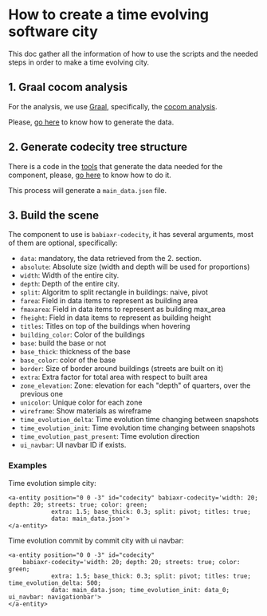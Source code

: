 # How to create a time evolving software city

This doc gather all the information of how to use the scripts and the needed steps in order to make a time evolving city.

## 1. Graal cocom analysis

For the analysis, we use [Graal](https://github.com/chaoss/grimoirelab-graal), specifically, the [cocom analysis](https://github.com/chaoss/grimoirelab-graal#backends).

Please, [go here](../tools/README.md#get-cocom-data-from-a-repository) to know how to generate the data.

## 2. Generate codecity tree structure

There is a code in the [tools](../tools) that generate the data needed for the component, please, [go here](../tools/README.md#generate-codecity-data-from-es) to know how to do it.

This process will generate a `main_data.json` file.

## 3. Build the scene

The component to use is `babiaxr-codecity`, it has several arguments, most of them are optional, specifically:

- `data`: mandatory, the data retrieved from the 2. section.
- `absolute`: Absolute size (width and depth will be used for proportions)
- `width`: Width of the entire city.
- `depth`: Depth of the entire city.
- `split`: Algoritm to split rectangle in buildings: naive, pivot
- `farea`: Field in data items to represent as building area
- `fmaxarea`: Field in data items to represent as building max_area
- `fheight`: Field in data items to represent as building height
- `titles`: Titles on top of the buildings when hovering
- `building_color`: Color of the buildings
- `base`: build the base or not
- `base_thick`: thickness of the base
- `base_color`: color of the base
- `border`: Size of border around buildings (streets are built on it)
- `extra`: Extra factor for total area with respect to built area
- `zone_elevation`: Zone: elevation for each "depth" of quarters, over the previous one
- `unicolor`: Unique color for each zone
- `wireframe`: Show materials as wireframe
- `time_evolution_delta`: Time evolution time changing between snapshots
- `time_evolution_init`: Time evolution time changing between snapshots
- `time_evolution_past_present`: Time evolution direction
- `ui_navbar`: UI navbar ID if exists.

### Examples

Time evolution simple city:

```
<a-entity position="0 0 -3" id="codecity" babiaxr-codecity='width: 20; depth: 20; streets: true; color: green;
            extra: 1.5; base_thick: 0.3; split: pivot; titles: true;
            data: main_data.json'>
</a-entity>

```

Time evolution commit by commit city with ui navbar:
```
<a-entity position="0 0 -3" id="codecity"
    babiaxr-codecity='width: 20; depth: 20; streets: true; color: green;
            extra: 1.5; base_thick: 0.3; split: pivot; titles: true; time_evolution_delta: 500;
            data: main_data.json; time_evolution_init: data_0; ui_navbar: navigationbar'>
</a-entity>

```